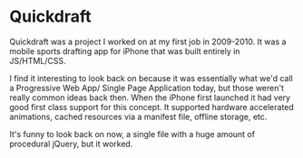 # Quickdraft

Quickdraft was a project I worked on at my first job in 2009-2010. It was a mobile sports drafting
app for iPhone that was built entirely in JS/HTML/CSS.

I find it interesting to look back on because it was essentially what we'd call a Progressive Web App/
Single Page Application today, but those weren't really common ideas back then. When the iPhone first
launched it had very good first class support for this concept. It supported hardware accelerated
animations, cached resources via a manifest file, offline storage, etc.

It's funny to look back on now, a single file with a huge amount of procedural jQuery, but it worked.
